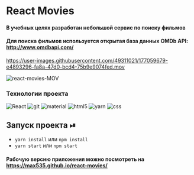 # React Movies

#### В учебных целях разработан небольшой сервис по поиску фильмов

#### Для поиска фильмов используется открытая база данных OMDb API: http://www.omdbapi.com/

https://user-images.githubusercontent.com/49311021/177059679-e4893296-fa8a-47d0-bcd4-75b9e9074fed.mov

![react-movies-MOV](https://user-images.githubusercontent.com/49311021/177059679-e4893296-fa8a-47d0-bcd4-75b9e9074fed.gif)

<h3>Технологии проекта</h3>
<p>
  <img alt="React" src="https://shields.io/badge/-React-282c34?logo=react&style=for-the-badge" />
  <img alt="git" src="https://shields.io/badge/-Git-f0efe7?logo=git&style=for-the-badge" />
  <img alt="material" src="https://img.shields.io/badge/-materialui-1572B6?logo=Material-UI&style=for-the-badge" />
  <img alt="html5" src="https://shields.io/badge/-HTML5-E34F26?logo=html5&style=for-the-badge&logoColor=fff" />
  <img alt="yarn" src="https://img.shields.io/badge/yarn-%232C8EBB.svg?style=for-the-badge&logo=yarn&logoColor=white" />
  <img alt="css" src="https://shields.io/badge/-CSS3-1572B6?logo=css3&style=for-the-badge&logoColor=fff" />
</p>

## Запуск проекта ⏯

+ ```yarn install``` или ```npm install```
+ ```yarn start``` или ```npm start```


#### Рабочую версию приложения можно посмотреть на https://max535.github.io/react-movies/
